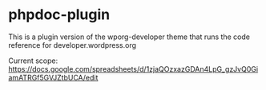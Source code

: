 # phpdoc-plugin
This is a plugin version of the wporg-developer theme that runs the code reference for developer.wordpress.org

Current scope: https://docs.google.com/spreadsheets/d/1zjaQOzxazGDAn4LpG_gzJvQ0GiamATRGf5GVJZtbUCA/edit
